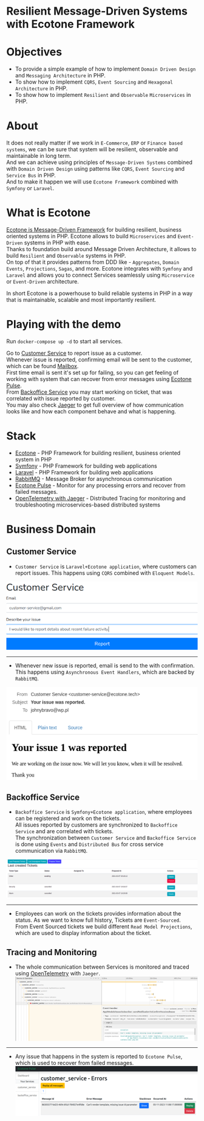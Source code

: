 # Resilient Message-Driven Systems with Ecotone Framework

# Objectives

- To provide a simple example of how to implement `Domain Driven Design` and `Messaging Architecture` in PHP.  
- To show how to implement `CQRS`, `Event Sourcing` and `Hexagonal Architecture` in PHP.
- To show how to implement `Resilient` and `Observable` `Microservices` in PHP.

# About
  
It does not really matter if we work in `E-Commerce`, `ERP` or `Finance based systems`, we can be sure that system will be resilient, observable and maintainable in long term.  
And we can achieve using principles of `Message-Driven Systems` combined with `Domain Driven Design` using patterns like `CQRS`, `Event Sourcing` and `Service Bus` in PHP.  
And to make it happen we will use `Ecotone Framework` combined with `Symfony` or `Laravel`.  

# What is Ecotone

[Ecotone is Message-Driven Framework](https://medium.com/dev-genius/building-reactive-message-driven-systems-in-php-ba185697becf) for building resilient, business oriented systems in PHP.
Ecotone allows to build `Microservices` and `Event-Driven` systems in PHP with ease.  
Thanks to foundation build around Message Driven Architecture, it allows to build `Resilient` and `Observable` systems in PHP.  
On top of that it provides patterns from DDD like - `Aggregates`, `Domain Events`, `Projections`, `Sagas`, and more.
Ecotone integrates with `Symfony` and `Laravel` and allows you to connect Services seamlessly using `Microservice` or `Event-Driven` architecture.

In short Ecotone is a powerhouse to build reliable systems in PHP in a way that is maintainable, scalable and most importantly resilient.

# Playing with the demo

Run `docker-compose up -d` to start all services.

Go to [Customer Service](http://localhost:3000/) to report issue as a customer.   
Whenever issue is reported, confirming email will be sent to the customer, which can be found [Mailbox](http://localhost:3004/).   
First time email is sent it's set up for failing, so you can get feeling of working with system that can recover from error messages using [Ecotone Pulse](http://localhost:3006/service/customer_service).  
From [Backoffice Service](http://localhost:3001/prepared-tickets) you may start working on ticket, that was correlated with issue reported by customer.  
You may also check [Jaeger](http://localhost:3007/) to get full overview of how communication looks like and how each component behave and what is happening.

# Stack

- [Ecotone](https://docs.ecotone.tech/) - PHP Framework for building resilient, business oriented system in PHP
- [Symfony](https://symfony.com/) - PHP Framework for building web applications
- [Laravel](https://laravel.com/) - PHP Framework for building web applications
- [RabbitMQ](https://www.rabbitmq.com/) - Message Broker for asynchronous communication
- [Ecotone Pulse](https://docs.ecotone.tech/modules/ecotone-pulse) - Monitor for any processing errors and recover from failed messages.
- [OpenTelemetry with Jaeger](https://www.jaegertracing.io/) - Distributed Tracing for monitoring and troubleshooting microservices-based distributed systems

# Business Domain

## Customer Service

- `Customer Service` is `Laravel+Ecotone application`, where customers can report issues. This happens using `CQRS` combined with `Eloquent Models`.  

![Laravel CQRS](documentation/customer-service.png "Laravel CQRS") 

------

- Whenever new issue is reported, email is send to the with confirmation. This happens using `Asynchronous Event Handlers`, which are backed by `RabbitMQ`.

![Laravel asynchronous event handling](documentation/issue-reported.png "Laravel asynchronous events")

## Backoffice Service

- `Backoffice Service` is `Symfony+Ecotone application`, where employees can be registered and work on the tickets.  
All issues reported by customers are synchronized to `Backoffice Service` and are correlated with tickets.  
The synchronization between `Customer Service` and `Backoffice Service` is done using `Events` and `Distributed Bus` for cross service communication via `RabbitMQ`.  

![Symfony Microservice](documentation/ddd-cqrs-event-sourcing-php-hexagonal-architecture.png "Symfony Microservice")  

------

- Employees can work on the tickets provides information about the status. As we want to know full history, Tickets are `Event-Sourced`.    
From Event Sourced tickets we build different `Read Model Projections`, which are used to display information about the ticket.  

## Tracing and Monitoring

- The whole communication between Services is monitored and traced using [OpenTelemetry](https://opentelemetry.io/) with `Jaeger`.    
![OpenTelemetry Jaeger](documentation/tracing_jaeger_php.png "OpenTelemetry Tracing in PHP with Jaeger")  

------

- Any issue that happens in the system is reported to `Ecotone Pulse`, which is used to recover from failed messages.  
![Ecotone Pulse](documentation/ecotone_pulse.png "Ecotone Pulse")
